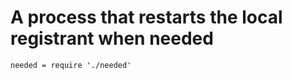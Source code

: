 A process that restarts the local registrant when needed
========================================================

    needed = require './needed'
